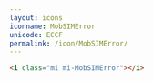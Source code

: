 ```yaml
---
layout: icons
iconname: MobSIMError
unicode: ECCF
permalink: /icon/MobSIMError/
---
```


``` html
<i class="mi mi-MobSIMError"></i>
```
